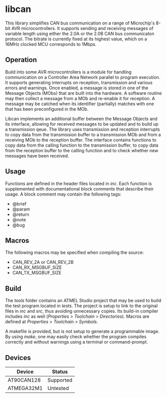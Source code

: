 # libcan

This library simplifies CAN bus communication on a range of Microchip's 8-bit AVR microcontrollers. It supports sending and receiving messages of variable length using either the 2.0A or the 2.0B CAN bus communicaton protocol. The bitrate is currently fixed at its highest value, which on a 16MHz clocked MCU corresponds to 1Mbps.

## Operation

Build into some AVR microcontrollers is a module for handling communication on a Controller Area Network parallel to program execution. It supports generating interrupts on reception, transmission and various errors and warnings. Once enabled, a message is stored in one of the Message Objects (MObs) that are built into the hardware. A software routine may then collect a message from a MOb and re-enable it for reception. A message may be catched when its identifier (partially) matches with one that has been preconfigured in the MOb.

Libcan implements an additional buffer between the Message Objects and its interface, allowing for received messages to be updated and to build up a transmission qeue. The library uses transmission and reception interrupts to copy data from the transmission buffer to a transmission MOb and from a receiving MOb to the reception buffer. The interface contains functions to copy data from the calling function to the transmission buffer, to copy data from the reception buffer to the calling function and to check whether new messages have been received. 

## Usage

Functions are defined in the header files located in _inc_. Each function is supplemented with documentational block comments that describe their usage. A block comment may contain the following tags:

  * @brief
  * @param
  * @return
  * @note
  * @bug

## Macros

The following macros may be specified when compiling the source:

  * CAN\_REV\_2A or CAN\_REV\_2B
  * CAN\_RX\_MSGBUF\_SIZE
  * CAN\_TX\_MSGBUF\_SIZE

## Build

The _tools_ folder contains an ATMEL Studio project that may be used to build the test program located in _tests_. The project is setup to link to the original files in _inc_ and _src_, thus avoiding unnecessary copies. Its build-in compiler includes _inc_ as well (_Properties > Toolchain > Directories_). Macros are defined at _Properties > Toolchain > Symbols_.

A makefile is provided, but is not setup to generate a programmable image. By using _make_, one may easily check whether the program compiles correctly and without warnings using a terminal or command-prompt.

## Devices

Device | Status
--- | ---
AT90CAN128 | Supported
ATMEGA32M1 | Untested
